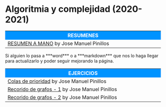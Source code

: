 # Algoritmia y complejidad (2020-2021)



<table>  
	<tr style="background-color: rgb(0, 147, 255);">
    	<th width="60%" style="color:#FFFFFF">RESUMENES</th>
	</tr>   
    <tr>
		<td><a href="Resumenes/Algoritmia y Complejidad.pdf">RESUMEN A MANO</a> by Jose Manuel Pinillos</td>
    </tr>
</table>
Si alguien lo pasa a ***word*** o a ***markdown*** que nos lo haga llegar para actualizarlo y poder seguir mejorando la página.




<table>  
	<tr style="background-color: rgb(0, 147, 255);">
    	<th width="60%" style="color:#FFFFFF">EJERCICIOS</th>
	</tr>   
    <tr>
		<td><a href="Ejercicios/Colas de prioridad.pdf">Colas de prioridad</a> by Jose Manuel Pinillos</td>
    </tr>
    <tr>    
		<td><a href="Ejercicios/Recorido de grafos - 1.pdf">Recorido de grafos - 1</a> by Jose Manuel Pinillos</td>
    </tr>
    <tr>    
		<td><a href="Ejercicios/Recorido de grafos - 2.pdf">Recorido de grafos - 2</a> by Jose Manuel Pinillos</td>
    </tr> 
</table> 
